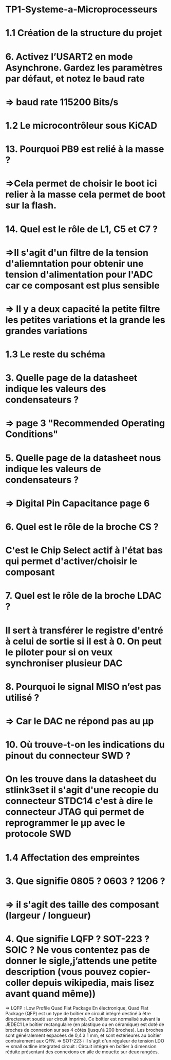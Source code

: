 # TP1-Systeme-a-Microprocesseurs
# 1.1 Création de la structure du projet
# 6. Activez l’USART2 en mode Asynchrone. Gardez les paramètres par défaut, et notez le baud rate
# => baud rate 115200 Bits/s

# 1.2 Le microcontrôleur sous KiCAD
# 13. Pourquoi PB9 est relié à la masse ?
# =>Cela permet de choisir le boot ici relier à la masse cela permet de boot sur la flash.
# 14. Quel est le rôle de L1, C5 et C7 ?
# =>Il s'agit d'un filtre de la tension d'aliemntation pour obtenir une tension d'alimentation pour l'ADC car ce composant est plus sensible
# => Il  y a deux capacité la petite filtre les petites variations et la grande les grandes variations


# 1.3 Le reste du schéma
# 3. Quelle page de la datasheet indique les valeurs des condensateurs ?
# => page 3 "Recommended Operating Conditions"
# 5. Quelle page de la datasheet nous indique les valeurs de condensateurs ?
# => Digital Pin Capacitance page 6
# 6. Quel est le rôle de la broche CS ?
# C'est le Chip Select actif à l'état bas qui permet d'activer/choisir le composant
# 7. Quel est le rôle de la broche LDAC ?
# Il sert à transférer le registre d'entré à celui de sortie si il est à 0. On peut le piloter pour si on veux synchroniser plusieur DAC
# 8. Pourquoi le signal MISO n’est pas utilisé ?
# => Car le DAC ne répond pas au µp
# 10. Où trouve-t-on les indications du pinout du connecteur SWD ?
# On les trouve dans la datasheet du stlink3set il s'agit d'une recopie du connecteur STDC14 c'est à dire le connecteur JTAG qui permet de reprogrammer le µp avec le protocole SWD

# 1.4 Affectation des empreintes
# 3. Que signifie 0805 ? 0603 ? 1206 ?
# => il s'agit des taille des composant (largeur / longueur)
# 4. Que signifie LQFP ? SOT-223 ? SOIC ? Ne vous contentez pas de donner le sigle,j’attends une petite description (vous pouvez copier-coller depuis wikipedia, mais lisez avant quand même))
=> LQFP : Low Profile Quad Flat Package
En électronique, Quad Flat Package (QFP) est un type de boîtier de circuit intégré destiné à être directement soudé sur circuit imprimé. Ce boîtier est normalisé suivant la JEDEC1
Le boîtier rectangulaire (en plastique ou en céramique) est doté de broches de connexion sur ses 4 côtés (jusqu'à 200 broches). Les broches sont généralement espacées de 0,4 à 1 mm, et sont extérieures au boîtier contrairement aux QFN.
=> SOT-223 : Il s'agit d'un réguleur de tension LDO
=> small outline integrated circuit : Circuit intégré en boîtier à dimension réduite présentant des connexions en aile de mouette sur deux rangées.
